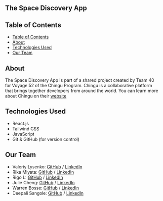 ## The Space Discovery App

## Table of Contents

- [Table of Contents](#table-of-contents)
- [About](#about)
- [Technologies Used](#technologies-used)
- [Our Team](#our-team)

## About

The Space Discovery App is part of a shared project created by Team 40 for Voyage 52 of the Chingu Program. Chingu is a collaborative platform that brings together developers from around the world. You can learn more about Chingu on their [website](https://www.chingu.io/)

## Technologies Used

- React.js
- Tailwind CSS
- JavaScript
- Git & GitHub (for version control)

## Our Team

- Valeriy Lysenko: [GitHub](https://github.com/Valeriusdev) / [LinkedIn](https://linkedin.com/in/valeriylysenko)
- Rika Miyata: [GitHub](https://github.com/Tayrika) / [LinkedIn](https://www.linkedin.com/in/rika-miyata-4bab99243/)
- Rigo L: [GitHub](https://github.com/r1g023) / [LinkedIn](https://www.linkedin.com/in/rigo0101/)
- Julie Cheng: [GitHub](https://github.com/jucheng925) / [LinkedIn](https://www.linkedin.com/in/juliecheng925/)
- Warren Bosse: [GitHub](https://github.com/PsYk3s) / [LinkedIn](https://linkedin.com/in/warren-bosse)
- Deepali Sangole: [GitHub](https://github.com/ss-deep) / [LinkedIn](https://www.linkedin.com/in/deepali-sangole-49b0841b/)